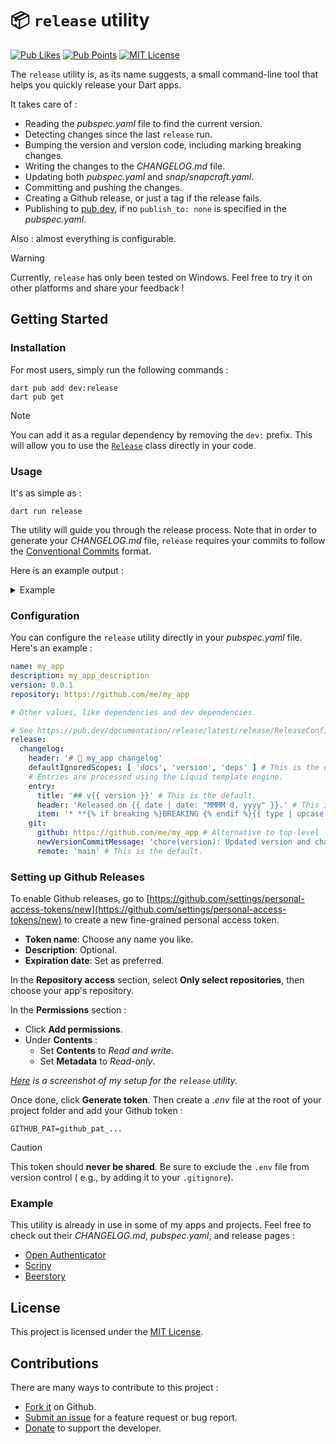 # 📦 `release` utility

[![Pub Likes](https://img.shields.io/pub/likes/release?style=flat-square)](https://pub.dev/packages/release/score)
[![Pub Points](https://img.shields.io/pub/points/release?style=flat-square)](https://pub.dev/packages/release/score)
[![MIT License](https://img.shields.io/badge/License-MIT-yellow.svg?style=flat-square)](#license)

The `release` utility is, as its name suggests, a small command-line tool that helps you quickly
release your Dart apps.

It takes care of :

* Reading the _pubspec.yaml_ file to find the current version.
* Detecting changes since the last `release` run.
* Bumping the version and version code, including marking breaking changes.
* Writing the changes to the _CHANGELOG.md_ file.
* Updating both _pubspec.yaml_ and _snap/snapcraft.yaml_.
* Committing and pushing the changes.
* Creating a Github release, or just a tag if the release fails.
* Publishing to [pub.dev](https://pub.dev), if no `publish_to: none` is specified in the
  _pubspec.yaml_.

Also : almost everything is configurable.

> [!WARNING]  
> Currently, `release` has only been tested on Windows. Feel free to try it on other platforms and
> share your feedback !

## Getting Started

### Installation

For most users, simply run the following commands :

```shell
dart pub add dev:release
dart pub get
```

> [!NOTE]  
> You can add it as a regular dependency by removing the `dev:` prefix. This will allow you to use
> the [`Release`](https://github.com/Skyost/DartRelease/blob/main/lib/src/release.dart) class
> directly in your code.

### Usage

It's as simple as :

```shell
dart run release
```

The utility will guide you through the release process. Note that in order to generate your
_CHANGELOG.md_ file, `release` requires your commits to follow the
[Conventional Commits](https://conventionalcommits.org) format.

Here is an example output :

<details>

<summary>Example</summary>

```
D:\Projects\Flutter\Project>dart run release
Building package executable...
Built release:release.
Successfully read pubspec.yaml.
Current version is "0.1.0".
Last tag is "0.1.0".
Found no breaking change.
Proposed new version is "0.1.1", enter "Y" to continue or type a new version proposal. Type "N" to cancel. Y
Enter a comma separated list of scopes to ignore (default is "docs,version,deps") or "Y" to continue. Y
Writing changelog content...
Done.
Writing version to "pubspec.yaml" and running `flutter pub get`...
Done.
Do you want to commit the changes ? (Y/N) Y
Committing changes...
Done.
Do you want to push the changes ? (Y/N) Y
Pushing...
Done.
Do you want to create a Github release ? (Y/N) Y
Creating a release on Github...
Done.
Fetching tags...
Done.
Do you want to publish the new version on pub.dev ? (Y/N) Y
Publishing...
Done.
```

</details>

### Configuration

You can configure the `release` utility directly in your _pubspec.yaml_ file.
Here's an example :

```yaml
name: my_app
description: my_app_description
version: 0.0.1
repository: https://github.com/me/my_app

# Other values, like dependencies and dev dependencies.

# See https://pub.dev/documentation/release/latest/release/ReleaseConfig-class.html for more details.
release:
  changelog:
    header: '# 📰 my_app changelog'
    defaultIgnoredScopes: [ 'docs', 'version', 'deps' ] # This is the default.
    # Entries are processed using the Liquid template engine.
    entry:
      title: '## v{{ version }}' # This is the default.
      header: 'Released on {{ date | date: "MMMM d, yyyy" }}.' # This is the default.
      item: '* **{% if breaking %}BREAKING {% endif %}{{ type | upcase }}**: {{ description }} ({% if repo %}[#{{ hash }}](https://github.com/{{ repo }}/commit/{{ hash }}){% else %}#{{ hash }}{% endif %})' # This is the default.
    git:
      github: https://github.com/me/my_app # Alternative to top-level `repository`.
      newVersionCommitMessage: 'chore(version): Updated version and changelog.' # This is the default.
      remote: 'main' # This is the default.
```

### Setting up Github Releases

To enable Github releases, go to
[https://github.com/settings/personal-access-tokens/new](https://github.com/settings/personal-access-tokens/new)
to create a new fine-grained personal access token.

* **Token name**: Choose any name you like.
* **Description**: Optional.
* **Expiration date**: Set as preferred.

In the **Repository access** section, select **Only select repositories**, then choose your app's
repository.

In the **Permissions** section :

* Click **Add permissions**.
* Under **Contents** :
    * Set **Contents** to _Read and write_.
    * Set **Metadata** to _Read-only_.

_[Here](https://github.com/user-attachments/assets/2e2d49cb-f8f7-400f-8b1d-928c8fc78adc) is a
screenshot of my setup for the `release` utility._

Once done, click **Generate token**. Then create a _.env_ file at the root of your project folder
and add your Github token :

```env
GITHUB_PAT=github_pat_...
```

> [!CAUTION]  
> This token should **never be shared**. Be sure to exclude the `.env` file from version control (
> e.g., by adding it to your `.gitignore`).

### Example

This utility is already in use in some of my apps and projects. Feel free to check out their
_CHANGELOG.md_, _pubspec.yaml_, and release pages :

* [Open Authenticator](https://github.com/Skyost/OpenAuthenticator)
* [Scriny](https://github.com/Skyost/Scriny)
* [Beerstory](https://github.com/Skyost/Beerstory)

## License

This project is licensed under
the [MIT License](https://github.com/Skyost/DartRelease/blob/main/LICENSE).

## Contributions

There are many ways to contribute to this project :

* [Fork it](https://github.com/Skyost/DartRelease/fork) on Github.
* [Submit an issue](https://github.com/Skyost/DartRelease/issues/new/choose) for a feature request
  or bug report.
* [Donate](https://paypal.me/Skyost) to support the developer.
